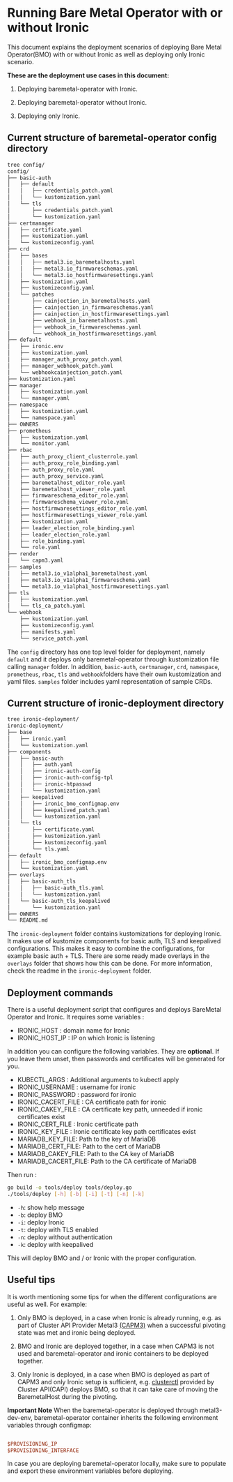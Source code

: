 # Running Bare Metal Operator with or without Ironic

This document explains the deployment scenarios of deploying Bare Metal
Operator(BMO) with or without Ironic as well as deploying only Ironic scenario.

**These are the deployment use cases in this document:**

1. Deploying baremetal-operator with Ironic.

2. Deploying baremetal-operator without Ironic.

3. Deploying only Ironic.

## Current structure of baremetal-operator config directory

```diff
tree config/
config/
├── basic-auth
│   ├── default
│   │   ├── credentials_patch.yaml
│   │   └── kustomization.yaml
│   └── tls
│       ├── credentials_patch.yaml
│       └── kustomization.yaml
├── certmanager
│   ├── certificate.yaml
│   ├── kustomization.yaml
│   └── kustomizeconfig.yaml
├── crd
│   ├── bases
│   │   ├── metal3.io_baremetalhosts.yaml
│   │   ├── metal3.io_firmwareschemas.yaml
│   │   └── metal3.io_hostfirmwaresettings.yaml
│   ├── kustomization.yaml
│   ├── kustomizeconfig.yaml
│   └── patches
│       ├── cainjection_in_baremetalhosts.yaml
│       ├── cainjection_in_firmwareschemas.yaml
│       ├── cainjection_in_hostfirmwaresettings.yaml
│       ├── webhook_in_baremetalhosts.yaml
│       ├── webhook_in_firmwareschemas.yaml
│       └── webhook_in_hostfirmwaresettings.yaml
├── default
│   ├── ironic.env
│   ├── kustomization.yaml
│   ├── manager_auth_proxy_patch.yaml
│   ├── manager_webhook_patch.yaml
│   └── webhookcainjection_patch.yaml
├── kustomization.yaml
├── manager
│   ├── kustomization.yaml
│   └── manager.yaml
├── namespace
│   ├── kustomization.yaml
│   └── namespace.yaml
├── OWNERS
├── prometheus
│   ├── kustomization.yaml
│   └── monitor.yaml
├── rbac
│   ├── auth_proxy_client_clusterrole.yaml
│   ├── auth_proxy_role_binding.yaml
│   ├── auth_proxy_role.yaml
│   ├── auth_proxy_service.yaml
│   ├── baremetalhost_editor_role.yaml
│   ├── baremetalhost_viewer_role.yaml
│   ├── firmwareschema_editor_role.yaml
│   ├── firmwareschema_viewer_role.yaml
│   ├── hostfirmwaresettings_editor_role.yaml
│   ├── hostfirmwaresettings_viewer_role.yaml
│   ├── kustomization.yaml
│   ├── leader_election_role_binding.yaml
│   ├── leader_election_role.yaml
│   ├── role_binding.yaml
│   └── role.yaml
├── render
│   └── capm3.yaml
├── samples
│   ├── metal3.io_v1alpha1_baremetalhost.yaml
│   ├── metal3.io_v1alpha1_firmwareschema.yaml
│   └── metal3.io_v1alpha1_hostfirmwaresettings.yaml
├── tls
│   ├── kustomization.yaml
│   └── tls_ca_patch.yaml
└── webhook
    ├── kustomization.yaml
    ├── kustomizeconfig.yaml
    ├── manifests.yaml
    └── service_patch.yaml
```

The `config` directory has one top level folder for deployment, namely `default`
and it deploys only baremetal-operator through kustomization file calling
`manager` folder. In addition, `basic-auth`, `certmanager`, `crd`, `namespace`,
`prometheus`, `rbac`, `tls` and `webhook`folders have their own kustomization
and yaml files. `samples` folder includes yaml representation of sample CRDs.

## Current structure of ironic-deployment directory

```diff
tree ironic-deployment/
ironic-deployment/
├── base
│   ├── ironic.yaml
│   └── kustomization.yaml
├── components
│   ├── basic-auth
│   │   ├── auth.yaml
│   │   ├── ironic-auth-config
│   │   ├── ironic-auth-config-tpl
│   │   ├── ironic-htpasswd
│   │   └── kustomization.yaml
│   ├── keepalived
│   │   ├── ironic_bmo_configmap.env
│   │   ├── keepalived_patch.yaml
│   │   └── kustomization.yaml
│   └── tls
│       ├── certificate.yaml
│       ├── kustomization.yaml
│       ├── kustomizeconfig.yaml
│       └── tls.yaml
├── default
│   ├── ironic_bmo_configmap.env
│   └── kustomization.yaml
├── overlays
│   ├── basic-auth_tls
│   │   ├── basic-auth_tls.yaml
│   │   └── kustomization.yaml
│   └── basic-auth_tls_keepalived
│       └── kustomization.yaml
├── OWNERS
└── README.md
```

The `ironic-deployment` folder contains kustomizations for deploying
Ironic. It makes use of kustomize components for basic auth, TLS and
keepalived configurations. This makes it easy to combine the
configurations, for example basic auth + TLS. There are some ready made
overlays in the `overlays` folder that shows how this can be done. For
more information, check the readme in the `ironic-deployment` folder.

## Deployment commands

There is a useful deployment script that configures and deploys BareMetal
Operator and Ironic. It requires some variables :

- IRONIC_HOST : domain name for Ironic
- IRONIC_HOST_IP : IP on which Ironic is listening

In addition you can configure the following variables. They are **optional**.
If you leave them unset, then passwords and certificates will be generated
for you.

- KUBECTL_ARGS : Additional arguments to kubectl apply
- IRONIC_USERNAME : username for ironic
- IRONIC_PASSWORD : password for ironic
- IRONIC_CACERT_FILE : CA certificate path for ironic
- IRONIC_CAKEY_FILE : CA certificate key path, unneeded if ironic
  certificates exist
- IRONIC_CERT_FILE : Ironic certificate path
- IRONIC_KEY_FILE : Ironic certificate key path
  certificates exist
- MARIADB_KEY_FILE: Path to the key of MariaDB
- MARIADB_CERT_FILE:  Path to the cert of MariaDB
- MARIADB_CAKEY_FILE: Path to the CA key of MariaDB
- MARIADB_CACERT_FILE: Path to the CA certificate of MariaDB

Then run :

```sh
go build -o tools/deploy tools/deploy.go
./tools/deploy [-h] [-b] [-i] [-t] [-n] [-k]
```

- `-h`: show help message
- `-b`: deploy BMO
- `-i`: deploy Ironic
- `-t`: deploy with TLS enabled
- `-n`: deploy without authentication
- `-k`: deploy with keepalived

This will deploy BMO and / or Ironic with the proper configuration.

## Useful tips

It is worth mentioning some tips for when the different configurations are
useful as well. For example:

1. Only BMO is deployed, in  a case when Ironic is already running, e.g. as part
   of Cluster API Provider Metal3
   [(CAPM3)](https://github.com/metal3-io/cluster-api-provider-metal3) when
   a successful pivoting state was met and ironic being deployed.

2. BMO and Ironic are deployed together, in a case when CAPM3 is not used and
   baremetal-operator and ironic containers to be deployed together.

3. Only Ironic is deployed, in a case when BMO is deployed as part of CAPM3 and
   only Ironic setup is sufficient, e.g.
   [clusterctl](https://cluster-api.sigs.k8s.io/clusterctl/commands/move.html)
   provided by Cluster API(CAPI) deploys BMO, so that it can take care of moving
   the BaremetalHost during the pivoting.

**Important Note**
When the baremetal-operator is deployed through metal3-dev-env, baremetal-operator
container inherits the following environment variables through configmap:

```ini

$PROVISIONING_IP
$PROVISIONING_INTERFACE

```

In case you are deploying baremetal-operator locally, make sure to populate and
export these environment variables before deploying.
